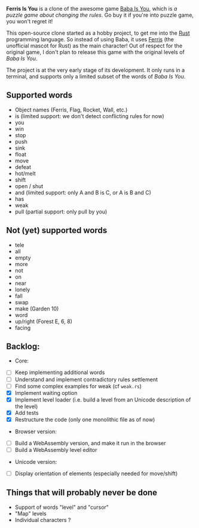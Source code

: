 **Ferris Is You** is a clone of the awesome game [Baba Is You](https://hempuli.itch.io/baba), which is *a puzzle game about changing the rules*. Go buy it if you're into puzzle game, you won't regret it!

This open-source clone started as a hobby project, to get me into the [Rust](https://www.rust-lang.org/) programming language. So instead of using Baba, it uses [Ferris](https://rustacean.net/) (the unofficial mascot for Rust) as the main character!
Out of respect for the original game, I don't plan to release this game with the original levels of *Baba Is You*.

The project is at the very early stage of its development. It only runs in a terminal, and supports only a limited subset of the words of *Baba Is You*.

## Supported words
* Object names (Ferris, Flag, Rocket, Wall, etc.)
* is (limited support: we don't detect conflicting rules for now)
* you
* win
* stop
* push
* sink
* float
* move
* defeat
* hot/melt
* shift
* open / shut
* and (limited support: only A and B is C, or A is B and C)
* has
* weak
* pull (partial support: only pull by you)

## Not (yet) supported words
* tele
* all
* empty
* more
* not
* on
* near
* lonely
* fall
* swap
* make (Garden 10)
* word
* up/right (Forest E, 6, 8)
* facing

## Backlog:

* Core:
- [ ] Keep implementing additional words
- [ ] Understand and implement contradictory rules settlement
- [ ] Find some complex examples for weak (cf `weak.rs`)
- [x] Implement waiting option
- [x] Implement level loader (i.e. build a level from an Unicode description of the level)
- [x] Add tests
- [x] Restructure the code (only one monolithic file as of now)

* Browser version:
- [ ] Build a WebAssembly version, and make it run in the browser
- [ ] Build a WebAssembly level editor

* Unicode version:
- [ ] Display orientation of elements (especially needed for move/shift)

## Things that will probably never be done

* Support of words "level" and "cursor"
* "Map" levels
* Individual characters ?

